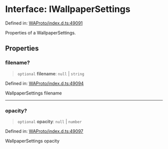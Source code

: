 # Interface: IWallpaperSettings

Defined in: [WAProto/index.d.ts:49091](https://github.com/Fokusdotid/Baileys/blob/3623833a320f5e60f370ef835f3de341453290f5/WAProto/index.d.ts#L49091)

Properties of a WallpaperSettings.

## Properties

### filename?

> `optional` **filename**: `null` \| `string`

Defined in: [WAProto/index.d.ts:49094](https://github.com/Fokusdotid/Baileys/blob/3623833a320f5e60f370ef835f3de341453290f5/WAProto/index.d.ts#L49094)

WallpaperSettings filename

***

### opacity?

> `optional` **opacity**: `null` \| `number`

Defined in: [WAProto/index.d.ts:49097](https://github.com/Fokusdotid/Baileys/blob/3623833a320f5e60f370ef835f3de341453290f5/WAProto/index.d.ts#L49097)

WallpaperSettings opacity
